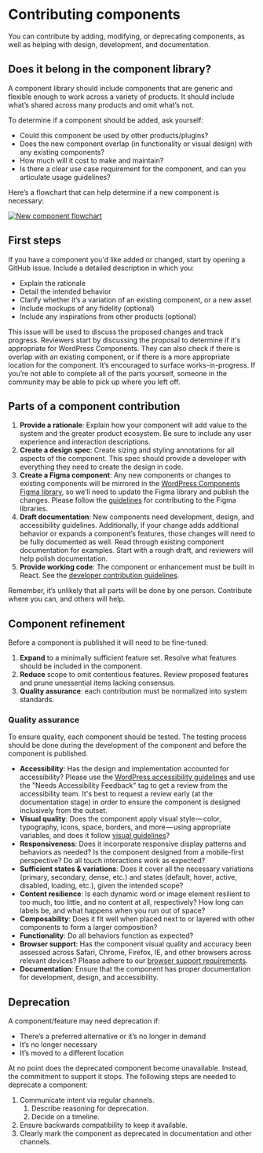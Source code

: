# Contributing components

You can contribute by adding, modifying, or deprecating components, as well as helping with design, development, and documentation.

## Does it belong in the component library?

A component library should include components that are generic and flexible enough to work across a variety of products. It should include what’s shared across many products and omit what’s not. 

To determine if a component should be added, ask yourself:

- Could this component be used by other products/plugins?
- Does the new component overlap (in functionality or visual design) with any existing components?
- How much will it cost to make and maintain?
- Is there a clear use case requirement for the component, and can you articulate usage guidelines?

Here’s a flowchart that can help determine if a new component is necessary:

[![New component flowchart](https://wordpress.org/gutenberg/files/2019/07/New_component_flowchart.png)](https://coggle.it/diagram/WtUSrld3uAYZHsn-/t/new-ui-component/992b38cbe685d897b4aec6d0dd93cc4b47c06e0d4484eeb0d7d9a47fb2c48d94)

## First steps

If you have a component you'd like added or changed, start by opening a GitHub issue. Include a detailed description in which you:

- Explain the rationale
- Detail the intended behavior
- Clarify whether it’s a variation of an existing component, or a new asset
- Include mockups of any fidelity (optional)
- Include any inspirations from other products (optional)

This issue will be used to discuss the proposed changes and track progress. Reviewers start by discussing the proposal to determine if it's appropriate for WordPress Components. They can also check if there is overlap with an existing component, or if there is a more appropriate location for the component.
It’s encouraged to surface works-in-progress. If you’re not able to complete all of the parts yourself, someone in the community may be able to pick up where you left off.

## Parts of a component contribution

1. **Provide a rationale**: Explain how your component will add value to the system and the greater product ecosystem. Be sure to include any user experience and interaction descriptions.
2. **Create a design spec**: Create sizing and styling annotations for all aspects of the component. This spec should provide a developer with everything they need to create the design in code.
3. **Create a Figma component**: Any new components or changes to existing components will be mirrored in the [WordPress Components Figma library](https://www.figma.com/file/ZtN5xslEVYgzU7Dd5CxgGZwq/WordPress-Components?node-id=735%3A0), so we’ll need to update the Figma library and publish the changes. Please follow the [guidelines](https://www.figma.com/file/ZtN5xslEVYgzU7Dd5CxgGZwq/WordPress-Components?node-id=746%3A38) for contributing to the Figma libraries.
4. **Draft documentation**: New components need development, design, and accessibility guidelines. Additionally, if your change adds additional behavior or expands a component’s features, those changes will need to be fully documented as well. Read through existing component documentation for examples. Start with a rough draft, and reviewers will help polish documentation.
5. **Provide working code**: The component or enhancement must be built in React. See the [developer contribution guidelines](https://github.com/WordPress/gutenberg/blob/master/docs/contributors/develop.md).

Remember, it’s unlikely that all parts will be done by one person. Contribute where you can, and others will help.

## Component refinement

Before a component is published it will need to be fine-tuned:

1. **Expand** to a minimally sufficient feature set. Resolve what features should be included in the component.
2. **Reduce** scope to omit contentious features. Review proposed features and prune unessential items lacking consensus.
3. **Quality assurance**: each contribution must be normalized into system standards.

### Quality assurance

To ensure quality, each component should be tested. The testing process should be done during the development of the component and before the component is published. 

- **Accessibility**: Has the design and implementation accounted for accessibility? Please use the [WordPress accessibility guidelines](https://make.wordpress.org/accessibility/handbook/best-practices/) and use the "Needs Accessibility Feedback" tag to get a review from the accessibility team. It's best to request a review early (at the documentation stage) in order to ensure the component is designed inclusively from the outset.
- **Visual quality**: Does the component apply visual style — color, typography, icons, space, borders, and more — using appropriate variables, and does it follow [visual guidelines](https://make.wordpress.org/design/handbook/design-guide/)?
- **Responsiveness**: Does it incorporate responsive display patterns and behaviors as needed? Is the component designed from a mobile-first perspective? Do all touch interactions work as expected?
- **Sufficient states & variations**: Does it cover all the necessary variations (primary, secondary, dense, etc.) and states (default, hover, active, disabled, loading, etc.), given the intended scope?
- **Content resilience**: Is each dynamic word or image element resilient to too much, too little, and no content at all, respectively? How long can labels be, and what happens when you run out of space?
- **Composability**: Does it fit well when placed next to or layered with other components to form a larger composition?
- **Functionality**: Do all behaviors function as expected?
- **Browser support**: Has the component visual quality and accuracy been assessed across Safari, Chrome, Firefox, IE, and other browsers across relevant devices? Please adhere to our [browser support requirements](https://github.com/WordPress/gutenberg/blob/master/packages/browserslist-config/index.js).
- **Documentation**: Ensure that the component has proper documentation for development, design, and accessibility.

## Deprecation

A component/feature may need deprecation if:

- There’s a preferred alternative or it’s no longer in demand
- It’s no longer necessary 
- It’s moved to a different location

At no point does the deprecated component become unavailable. Instead, the commitment to support it stops. The following steps are needed to deprecate a component:

1. Communicate intent via regular channels.
    1. Describe reasoning for deprecation.
    2. Decide on a timeline.
2. Ensure backwards compatibility to keep it available.
3. Clearly mark the component as deprecated in documentation and other channels.



